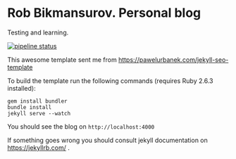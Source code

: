 # Rob Bikmansurov. Personal blog 

Testing and learning.

[![pipeline status](https://gitlab.com/RobBikmansurov/robbikmansurov.github.io.jekyll/badges/master/pipeline.svg)](https://gitlab.com/RobBikmansurov/bp1step.jekyll/commits/master)


This awesome template sent me from https://pawelurbanek.com/jekyll-seo-template

To build the template run the following commands (requires Ruby 2.6.3 installed):


```
gem install bundler
bundle install
jekyll serve --watch
```

You should see the blog on `http://localhost:4000`

If something goes wrong you should consult jekyll documentation on https://jekyllrb.com/ .
